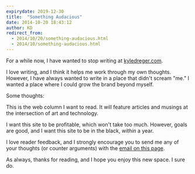 ```yaml
---
expirydate: 2019-12-30
title:  "Something Audacious"
date: 2014-10-20 18:43:12
author: KD
redirect_from: 
  - 2014/10/20/something-audacious.html
  - 2014/10/something-audacious.html
---
```


For a while now, I have wanted to stop writing at [kyledreger.com](http://kyledreger.com).

I love writing, and I think it helps me work through my own thoughts. However, I have always wanted to write in a place that didn't scream "me." I wanted a place where I could grow the brand beyond myself. 

Some thoughts:

This is the web column I want to read. It will feature articles and musings at the intersection of art and technology.

I want this site to be profitable, which won't take too much. However, goals are good, and I want this site to be in the black, _within_ a year.

I love reader feedback, and I strongly encourage you to send me any of your thoughts (or counter arguments) with the [email on this page](/about).

As always, thanks for reading, and I hope you enjoy this new space. I sure do.
